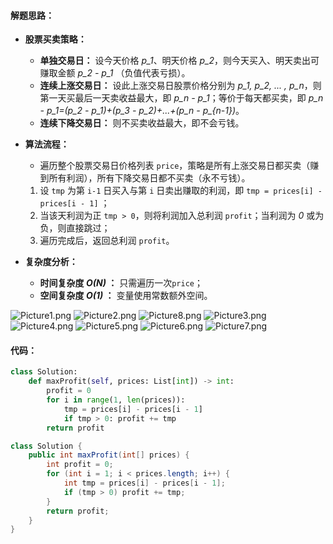 #### 解题思路：

- **股票买卖策略：**
    - **单独交易日：** 设今天价格 *p_1*、明天价格 *p_2*，则今天买入、明天卖出可赚取金额 *p_2 - p_1* （负值代表亏损）。
    - **连续上涨交易日：** 设此上涨交易日股票价格分别为 *p_1, p_2, ... , p_n*，则第一天买最后一天卖收益最大，即 *p_n - p_1*；等价于每天都买卖，即 *p_n - p_1=(p_2 - p_1)+(p_3 - p_2)+...+(p_n - p_{n-1})*。
    - **连续下降交易日：** 则不买卖收益最大，即不会亏钱。

- **算法流程：** 
    - 遍历整个股票交易日价格列表 `price`，策略是所有上涨交易日都买卖（赚到所有利润），所有下降交易日都不买卖（永不亏钱）。
    1. 设 `tmp` 为第 `i-1` 日买入与第 `i` 日卖出赚取的利润，即 `tmp = prices[i] - prices[i - 1]` ；
    2. 当该天利润为正 `tmp > 0`，则将利润加入总利润 `profit`；当利润为 *0* 或为负，则直接跳过；
    3. 遍历完成后，返回总利润 `profit`。

- **复杂度分析：**
    - **时间复杂度 *O(N)* ：** 只需遍历一次`price`；
    - **空间复杂度 *O(1)* ：** 变量使用常数额外空间。

 ![Picture1.png](https://pic.leetcode-cn.com/e31c449ede1c9473817b71dc69aee2298781bd6e8b845dfa27bc935bd44f6922-Picture1.png) ![Picture2.png](https://pic.leetcode-cn.com/79b0c2212b58c6362cc01f76c7d02d65b585c317c42840f34716ca3a962678dc-Picture2.png) ![Picture8.png](https://pic.leetcode-cn.com/1560ded9e2074ca1e7da76e324a7eebb4d0b6934189c974d9bab12590e354000-Picture8.png) ![Picture3.png](https://pic.leetcode-cn.com/f1ad32279bfbc53031c47941d59b2c2811896e72333d4069bead36523d82fa61-Picture3.png) ![Picture4.png](https://pic.leetcode-cn.com/4c1acd9d5b4d110e13c014d44a6152258fbbf7c0e0fdaf3b9f3a1914d50a8e24-Picture4.png) ![Picture5.png](https://pic.leetcode-cn.com/c1db92e578f4c3c6b3c408ee74c2b7edb0d5bcd343419b0d6d8c2cd2f904dbf8-Picture5.png) ![Picture6.png](https://pic.leetcode-cn.com/5f5251e161390fdda19a331ac05764743370aa69dd4142010a3ea100940c63e9-Picture6.png) ![Picture7.png](https://pic.leetcode-cn.com/274e94b876be62bbefbc76890d63d5881031d2d247037348b072ba6841220147-Picture7.png) 

#### 代码：

```python []
class Solution:
    def maxProfit(self, prices: List[int]) -> int:
        profit = 0
        for i in range(1, len(prices)):
            tmp = prices[i] - prices[i - 1]
            if tmp > 0: profit += tmp
        return profit
```

```java []
class Solution {
    public int maxProfit(int[] prices) {
        int profit = 0;
        for (int i = 1; i < prices.length; i++) {
            int tmp = prices[i] - prices[i - 1];
            if (tmp > 0) profit += tmp;
        }
        return profit;
    }
}
```